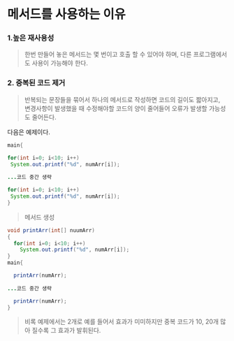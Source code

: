 # 메서드를 사용하는 이유
### 1.높은 재사용성
> 한번 만들어 놓은 메서드는 몇 번이고 호출 할 수 있어야 하며, 다른 프로그램에서도 사용이 가능해야 한다.

### 2. 중복된 코드 제거
> 반복되는 문장들을 묶어서 하나의 메서드로 작성하면 코드의 길이도 짧아지고, 변경사항이 발생했을 때 수정해야할 코드의 양이 줄어들어 오류가 발생할 가능성도 줄어든다.

다음은 예제이다.

```java
main{

for(int i=0; i<10; i++)
 System.out.printf("%d", numArr[i]);
 
...코드 중간 생략

for(int i=0; i<10; i++)
 System.out.printf("%d", numArr[i]);
}

```
> 메서드 생성

```java
void printArr(int[] nuumArr)
{
  for(int i=0; i<10; i++)
    System.out.printf("%d", numArr[i]);
}
main{

  printArr(numArr);
 
...코드 중간 생략

  printArr(numArr);
} 
```
> 비록 예제에서는 2개로 예를 들어서 효과가 미미하지만 중복 코드가 10, 20개 많아 질수록 그 효과가 발휘된다.
